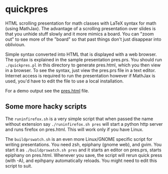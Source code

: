 # quickpres

HTML scrolling presentation for math classes with LaTeX syntax for math (using
MathJax).  The advantage of a scrolling presentation over slides is that you
unhide stuff slowly and it more mimics a board.  You can "zoom out" to see more
of the "board" so that past things don't just disappear into oblivioun.

Simple syntax converted into HTML that is displayed with a web browser.  The
syntax is explained in the sample presentation pres.prs.  You should run
`./quickpres.pl` in this directory to generate pres.html, which you then view
in a browser.  To see the syntax, just view the pres.prs file in a text editor.
Internet access is required to run the presentation however if MathJax is used,
you'd have to edit the file to use a local installation.

For a demo output see the
[pres.html](https://jirilebl.github.io/quickpres/pres.html) file.

## Some more hacky scripts

The `runinfirefox.sh` is a very simple script that when passed the name without
extension say `./runinfirefox.sh pres` will start a python http server and runs
firefox on pres.html.  This will work only if you have Linux.

The `buildprswatch.sh` is an even more Linux/GNOME specific script for writing
presentations.  You need zsh, epiphany (gnome web), and gvim.  You start it as
`./buildprswatch.sh pres` and it starts an editor on pres.prs, starts epiphany
on pres.html.  Whenever you save, the script will rerun quick press (with -A),
and epihpany automatically reloads.  You might need to edit this script to suit.
